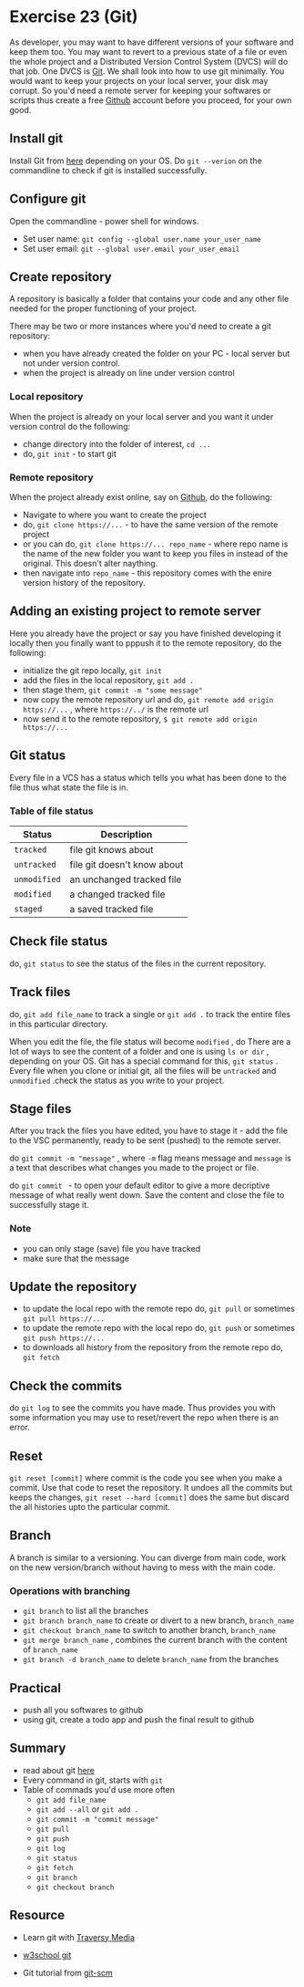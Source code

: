 # Exercise 23 (Git)
As developer, you may want to have different versions of your software and keep them too. You may want to revert to a previous state of a file or even the whole project and a Distributed Version Control System (DVCS) will do that job. One DVCS is [Git][git-site]. We shall look into how to use git minimally.
You would want to keep your projects on your local server, your disk may corrupt. So you'd need a remote server for keeping your softwares or scripts thus create a free [Github][github-site] account before you proceed, for your own good.

## Install git

Install Git from [here][git-site] depending on your OS. Do `git --verion` on the commandline to check if git is installed successfully.

## Configure git

Open the commandline - power shell for windows.

* Set user name: `git config --global user.name your_user_name` 
* Set user email: `git --global user.email your_user_email` 

## Create repository

A repository is basically a folder that contains your code and any other file needed for the proper functioning of your project.

There may be two or more instances where you'd need to create a git repository:

* when you have already created the folder on your PC - local server but not under version control.
* when the project is already on line under version control

### Local repository

When the project is already on your local server and you want it under version control do the following:

* change directory into the folder of interest, `cd ...` 
* do, `git init` - to start git

### Remote repository

When the project already exist online, say on [Github][github-site], do the following:

* Navigate to where you want to create the project
* do, `git clone https://...` - to have the same version of the remote project
* or you can do, `git clone https://... repo_name` - where repo name is the name of the new folder you want to keep you files in instead of the original. This doesn't alter naything.
* then navigate into `repo_name` - this repository comes with the enire version history of the repository.

## Adding an existing project to remote server

Here you already have the project or say you have finished developing it locally then you finally want to pppush it to the remote repository, do the following:

* initialize the git repo locally, `git init` 
* add the files in the local repository, `git add .` 
* then stage them, `git commit -m "some message"` 
* now copy the remote repository url and do, `git remote add origin https://...` , where `https://../` is the remote url
* now send it to the remote repository, `$ git remote add origin https://...` 

## Git status

Every file in a VCS has a status which tells you what has been done to the file thus what state the file is in.

### Table of file status

| Status        | Description |
| ------------- | ----------- |
| `tracked` | file git knows about |
| `untracked` | file git doesn't know about |
| `unmodified` | an unchanged tracked file |
| `modified` | a changed tracked file |
| `staged` | a saved tracked file |

## Check file status

do, `git status` to see the status of the files in the current repository.

## Track files

do, `git add file_name` to track a single or `git add .` to track the entire files in this particular directory.

When you edit the file, the file status will become `modified` , do 
There are a lot of ways to see the content of a folder and one is using `ls or dir` , depending on your OS. Git has a special command for this, `git status` . Every file when you clone or initial git, all the files will be `untracked` and `unmodified` .check the status as you write to your project.

## Stage files

After you track the files you have edited, you have to stage it - add the file to the VSC permanently, ready to be sent (pushed) to the remote server.

do `git commit -m "message"` , where `-m` flag means message and `message` is a text that describes what changes you made to the project or file.

do `git commit ` - to open your default editor to give a more decriptive message of what really went down. Save the content and close the file to successfully stage it.

### Note

* you can only stage (save) file you have tracked
* make sure that the message

## Update the repository

* to update the local repo with the remote repo do, `git pull` or sometimes `git pull https://...` 
* to update the remote repo with the local repo do, `git push` or sometimes `git push https://...` 
* to downloads all history from the repository from the remote repo do, `git fetch` 

## Check the commits

do `git log` to see the commits you have made. Thus provides you with some information you may use to reset/revert the repo when there is an error.

## Reset

`git reset [commit]` where commit is the code you see when you make a commit. Use that code to reset the repository. It undoes all the commits but keeps the changes, `git reset --hard [commit]` does the same but discard the all histories upto the particular commit.

## Branch

A branch is similar to a versioning. You can diverge from main code, work on the new version/branch without having to mess with the main code.

### Operations with branching

* `git branch` to list all the branches
* `git branch branch_name` to create or divert to a new branch, `branch_name` 
* `git checkout branch_name` to switch to another branch, `branch_name` 
* `git merge branch_name` , combines the current branch with the content of `branch_name` 
* `git branch -d branch_name` to delete `branch_name` from the branches

## Practical

* push all you softwares to github
* using git, create a todo app and push the final result to github

## Summary

* read about git [here][git-site]
* Every command in git, starts with `git` 
* Table of commads you'd use more often
    - `git add file_name` 
    - `git add --all` or `git add .` 
    - `git commit -m "commit message"` 
    - `git pull` 
    - `git push` 
    - `git log` 
    - `git status` 
    - `git fetch` 
    - `git branch` 
    - `git checkout branch` 

## Resource

* Learn git with [Traversy Media][brad-git-site]
* [w3school git][w3school-github-site]

* Git tutorial from [git-scm][git-scm-site]
#
[git-site]:https://git-scm.com
[github-site]:https://github.com
[bitbucket-site]:https://bitbucket.org
[brad-git-site]:https://www.youtube.com/watch?v=SWYqp7iY_Tc
[w3school-github-site]:https://www.w3schools.com/whatis/whatis_github.asp
[git-scm-site]:https://git-scm.com/docs/gittutorial
